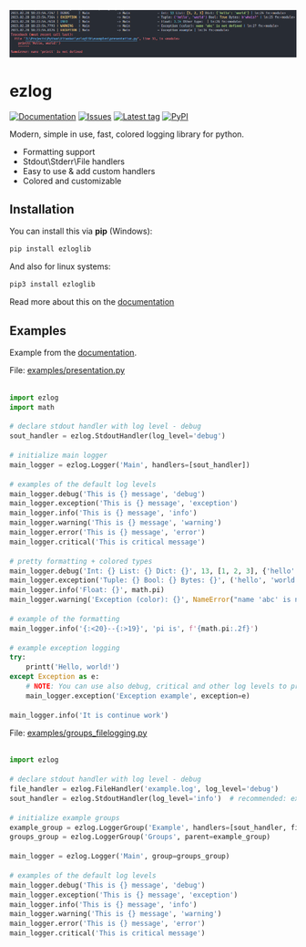 
<p align="center">
  <img src="https://github.com/ftdot/ezlog/blob/master/docs/source/present.png" />
</p>

# ezlog

[![Documentation](https://img.shields.io/readthedocs/ezlog?style=for-the-badge)](https://ezlog.readthedocs.io/)
[![Issues](https://img.shields.io/github/issues/ftdot/ezlog?style=for-the-badge)](https://github.com/ftdot/ezlog/issues)
[![Latest tag](https://img.shields.io/github/v/tag/ftdot/ezlog?style=for-the-badge)](https://github.com/ftdot/ezlog/tags)
[![PyPI](https://img.shields.io/pypi/v/ezloglib?style=for-the-badge)](https://pypi.org/project/ezloglib)
  
Modern, simple in use, fast, colored logging library for python.

* Formatting support
* Stdout\\Stderr\\File handlers
* Easy to use & add custom handlers
* Colored and customizable


## Installation

You can install this via **pip** (Windows):

```sh
pip install ezloglib
```

And also for linux systems:

```sh
pip3 install ezloglib
```

Read more about this on the [documentation](https://ezlog.readthedocs.io/)


## Examples

Example from the [documentation](https://ezlog.readthedocs.io/).

File: [examples/presentation.py](examples/presentation.py)

```py

import ezlog
import math

# declare stdout handler with log level - debug
sout_handler = ezlog.StdoutHandler(log_level='debug')

# initialize main logger
main_logger = ezlog.Logger('Main', handlers=[sout_handler])

# examples of the default log levels
main_logger.debug('This is {} message', 'debug')
main_logger.exception('This is {} message', 'exception')
main_logger.info('This is {} message', 'info')
main_logger.warning('This is {} message', 'warning')
main_logger.error('This is {} message', 'error')
main_logger.critical('This is critical message')

# pretty formatting + colored types
main_logger.debug('Int: {} List: {} Dict: {}', 13, [1, 2, 3], {'hello': 'world'})
main_logger.exception('Tuple: {} Bool: {} Bytes: {}', ('hello', 'world'), True, b'whois?')
main_logger.info('Float: {}', math.pi)
main_logger.warning('Exception (color): {}', NameError("name 'abc' is not defined"))

# example of the formatting
main_logger.info('{:<20}--{:>19}', 'pi is', f'{math.pi:.2f}')

# example exception logging
try:
    printt('Hello, world!')
except Exception as e:
    # NOTE: You can use also debug, critical and other log levels to print exception
    main_logger.exception('Exception example', exception=e)

main_logger.info('It is continue work')
```

File: [examples/groups_filelogging.py](examples/groups_filelogging.py)

```py

import ezlog

# declare stdout handler with log level - debug
file_handler = ezlog.FileHandler('example.log', log_level='debug')
sout_handler = ezlog.StdoutHandler(log_level='info')  # recommended: exception log level as default

# initialize example groups
example_group = ezlog.LoggerGroup('Example', handlers=[sout_handler, file_handler])
groups_group = ezlog.LoggerGroup('Groups', parent=example_group)

main_logger = ezlog.Logger('Main', group=groups_group)

# examples of the default log levels
main_logger.debug('This is {} message', 'debug')
main_logger.exception('This is {} message', 'exception')
main_logger.info('This is {} message', 'info')
main_logger.warning('This is {} message', 'warning')
main_logger.error('This is {} message', 'error')
main_logger.critical('This is critical message')
```
